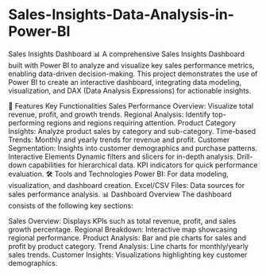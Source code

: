 # Sales-Insights-Data-Analysis-in-Power-BI
Sales Insights Dashboard 📊
A comprehensive Sales Insights Dashboard built with Power BI to analyze and visualize key sales performance metrics, enabling data-driven decision-making. This project demonstrates the use of Power BI to create an interactive dashboard, integrating data modeling, visualization, and DAX (Data Analysis Expressions) for actionable insights.

🌟 Features
Key Functionalities
Sales Performance Overview: Visualize total revenue, profit, and growth trends.
Regional Analysis: Identify top-performing regions and regions requiring attention.
Product Category Insights: Analyze product sales by category and sub-category.
Time-based Trends: Monthly and yearly trends for revenue and profit.
Customer Segmentation: Insights into customer demographics and purchase patterns.
Interactive Elements
Dynamic filters and slicers for in-depth analysis.
Drill-down capabilities for hierarchical data.
KPI indicators for quick performance evaluation.
🛠️ Tools and Technologies
Power BI: For data modeling, visualization, and dashboard creation.
Excel/CSV Files: Data sources for sales performance analysis.
📊 Dashboard Overview
The dashboard consists of the following key sections:

Sales Overview: Displays KPIs such as total revenue, profit, and sales growth percentage.
Regional Breakdown: Interactive map showcasing regional performance.
Product Analysis: Bar and pie charts for sales and profit by product category.
Trend Analysis: Line charts for monthly/yearly sales trends.
Customer Insights: Visualizations highlighting key customer demographics.
